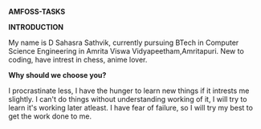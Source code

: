 **AMFOSS-TASKS**  


**INTRODUCTION**

My name is D Sahasra Sathvik, currently pursuing BTech in Computer Science Engineering in Amrita Viswa Vidyapeetham,Amritapuri. New to coding, have intrest in chess, anime lover.

**Why should we choose you?**  

I procrastinate less, I have the hunger to learn new things if it intrests me slightly. I can't do things without understanding working of it, I will try to learn it's working later atleast. I have fear of failure, so I will try my best to get the work done to me.



